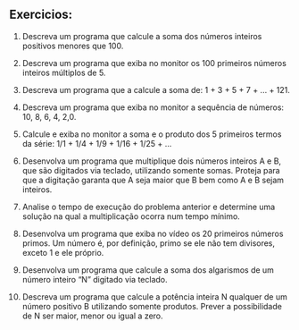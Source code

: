 ## Exercicios:

01. Descreva um programa que calcule a soma dos números inteiros positivos menores que 100.

02. Descreva um programa que exiba no monitor os 100 primeiros números inteiros múltiplos de 5.

03. Descreva um programa que a calcule a soma de: 1 + 3 + 5 + 7 + ... + 121.

04. Descreva um programa que exiba no monitor a sequência de números: 10, 8, 6, 4, 2,0.

05. Calcule e exiba no monitor a soma e o produto dos 5 primeiros termos da série: 1/1 + 1/4 + 1/9 + 1/16 + 1/25 + ...

06. Desenvolva um programa que multiplique dois números inteiros A e B, que são digitados via teclado, utilizando somente somas. Proteja para que a digitação garanta que A seja maior que B bem como A e B sejam inteiros.

07. Analise o tempo de execução do problema anterior e determine uma solução na qual a multiplicação ocorra num tempo mínimo.

08. Desenvolva um programa que exiba no vídeo os 20 primeiros números primos. Um número é, por definição, primo se ele não tem divisores, exceto 1 e ele próprio.

09. Desenvolva um programa que calcule a soma dos algarismos de um número inteiro “N” digitado via teclado.

10. Descreva um programa que calcule a potência inteira N qualquer de um número positivo B utilizando somente produtos. Prever a possibilidade de N ser maior, menor ou igual a zero.

